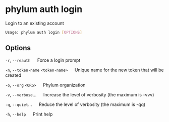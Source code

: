 # phylum auth login

Login to an existing account

```sh
Usage: phylum auth login [OPTIONS]
```

## Options

`-r`, `--reauth`
&emsp; Force a login prompt

`-n`, `--token-name` `<token-name>`
&emsp; Unique name for the new token that will be created

`-o`, `--org` `<ORG>`
&emsp; Phylum organization

`-v`, `--verbose`...
&emsp; Increase the level of verbosity (the maximum is -vvv)

`-q`, `--quiet`...
&emsp; Reduce the level of verbosity (the maximum is -qq)

`-h`, `--help`
&emsp; Print help
